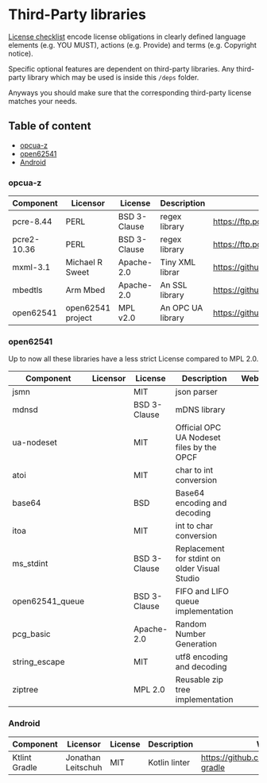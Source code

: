 # Third-Party libraries

[License checklist](https://www.osadl.org/Access-to-raw-data.oss-compliance-raw-data-access.0.html) encode license obligations in clearly defined language elements (e.g. YOU MUST), actions (e.g. Provide) and terms (e.g. Copyright notice).
 
Specific optional features are dependent on third-party libraries. 
Any third-party library which may be used is inside this `/deps` folder.

Anyways you should make sure that the corresponding third-party license matches your needs.

## Table of content
 - [opcua-z](#opcua-z)
 - [open62541](#open62541)
 - [Android](#android)


### <a name="opcua-z"></a> opcua-z

| Component       | Licensor           | License          |  Description                                  |  Website                                      |
|-----------------|--------------------|------------------|-----------------------------------------------|-----------------------------------------------|
| pcre-8.44       | PERL               | BSD 3-Clause     | regex library                                 | https://ftp.pcre.org/pub/pcre                 |
| pcre2-10.36     | PERL               | BSD 3-Clause     | regex library                                 | https://ftp.pcre.org/pub/pcre                 |
| mxml-3.1        | Michael R Sweet    | Apache-2.0       | Tiny XML librar                               | https://github.com/michaelrsweet/mxml         |
| mbedtls         | Arm Mbed           | Apache-2.0       | An SSL library                                | https://github.com/ARMmbed/mbedtls            |
| open62541       | open62541 project  | MPL v2.0         | An OPC UA library                             | https://github.com/ARMmbed/mbedtls            |

### <a name="open62541"></a> open62541
Up to now all these libraries have a less strict License compared to MPL 2.0.

| Component       | Licensor           | License          |  Description                                  |  Website                                      |
|-----------------|--------------------|------------------|-----------------------------------------------|-----------------------------------------------|
| jsmn            |                    | MIT              | json parser                                   |                                               |
| mdnsd           |                    | BSD 3-Clause     | mDNS library                                  |                                               |
| ua-nodeset      |                    | MIT              | Official OPC UA Nodeset files by the OPCF     |                                               |
| atoi            |                    | MIT              | char to int conversion                        |                                               |
| base64          |                    | BSD              | Base64 encoding and decoding                  |                                               |
| itoa            |                    | MIT              | int to char conversion                        |                                               |
| ms_stdint       |                    | BSD 3-Clause     | Replacement for stdint on older Visual Studio |                                               |
| open62541_queue |                    | BSD 3-Clause     | FIFO and LIFO queue implementation            |                                               |
| pcg_basic       |                    | Apache-2.0       | Random Number Generation                      |                                               |
| string_escape   |                    | MIT              | utf8 encoding and decoding                    |                                               |
| ziptree         |                    | MPL 2.0          | Reusable zip tree implementation              |                                               |

### <a name="android"></a> Android

| Component       | Licensor           | License          |  Description                                  |  Website                                      |
|-----------------|--------------------|------------------|-----------------------------------------------|-----------------------------------------------|
| Ktlint Gradle   | Jonathan Leitschuh | MIT              | Kotlin linter                                 | https://github.com/JLLeitschuh/ktlint-gradle  |

